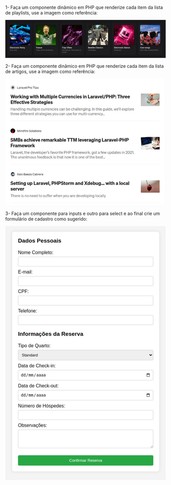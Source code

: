1- Faça um componente dinâmico em PHP que renderize cada item da lista de playlists, use a imagem como referência:

![playlist](./docs/playlist.png)

2- Faça um componente dinâmico em PHP que renderize cada item da lista de artigos, use a imagem como referência:

![articles](./docs/articles.png)

3- Faça um componente para inputs e outro para select e ao final crie um formulário de cadastro como sugerido:

![form](./docs/form.png)